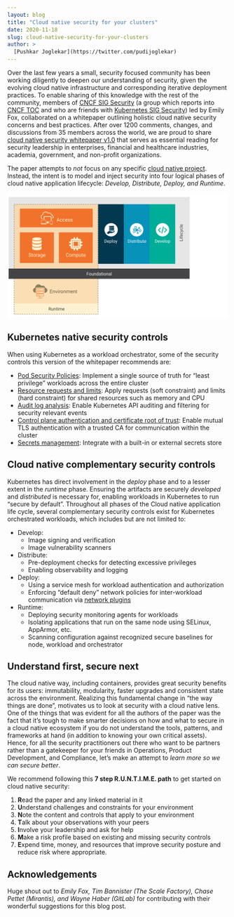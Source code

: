 ```yaml
---
layout: blog
title: "Cloud native security for your clusters"
date: 2020-11-18
slug: cloud-native-security-for-your-clusters
author: >
  [Pushkar Joglekar](https://twitter.com/pudijoglekar)
---
```


Over the last few years a small, security focused community has been working diligently to deepen our understanding of security, given the evolving cloud native infrastructure and corresponding iterative deployment practices. To enable sharing of this knowledge with the rest of the community, members of [CNCF SIG Security](https://github.com/cncf/sig-security) (a group which reports into [CNCF TOC](https://github.com/cncf/toc#sigs) and who are friends with [Kubernetes SIG Security](https://github.com/kubernetes/community/tree/master/sig-security)) led by Emily Fox, collaborated on a whitepaper outlining holistic cloud native security concerns and best practices. After over 1200 comments, changes, and discussions from 35 members across the world, we are proud to share [cloud native security whitepaper v1.0](https://www.cncf.io/blog/2020/11/18/announcing-the-cloud-native-security-white-paper) that serves as essential reading for security leadership in enterprises, financial and healthcare industries, academia, government, and non-profit organizations.

The paper attempts to _not_ focus on any specific [cloud native project](https://www.cncf.io/projects/). Instead, the intent is to model and inject security into four logical phases of cloud native application lifecycle: _Develop, Distribute, Deploy, and Runtime_.

<img alt="Cloud native application lifecycle phases"
     src="cloud-native-app-lifecycle-phases.svg"
     style="width:60em;max-width:100%;">


## Kubernetes native security controls
When using Kubernetes as a workload orchestrator, some of the security controls this version of the whitepaper recommends are:
* [Pod Security Policies](/docs/concepts/security/pod-security-policy/): Implement a single source of truth for “least privilege” workloads across the entire cluster
* [Resource requests and limits](/docs/concepts/configuration/manage-resources-containers/#requests-and-limits): Apply requests (soft constraint) and limits (hard constraint) for shared resources such as memory and CPU
* [Audit log analysis](/docs/tasks/debug/debug-cluster/audit/): Enable Kubernetes API auditing and filtering for security relevant events
* [Control plane authentication and certificate root of trust](/docs/concepts/architecture/control-plane-node-communication/): Enable mutual TLS authentication with a trusted CA for communication within the cluster
* [Secrets management](/docs/concepts/configuration/secret/): Integrate with a built-in or external secrets store

## Cloud native complementary security controls

Kubernetes has direct involvement in the _deploy_ phase and to a lesser extent in the _runtime_ phase. Ensuring the artifacts are securely _developed_ and _distributed_ is necessary for, enabling workloads in Kubernetes to run “secure by default”. Throughout all phases of the Cloud native application life cycle, several complementary security controls exist for Kubernetes orchestrated workloads, which includes but are not limited to:
* Develop:
  - Image signing and verification
  - Image vulnerability scanners
* Distribute:
  - Pre-deployment checks for detecting excessive privileges
  - Enabling observability and logging
* Deploy:
  - Using a service mesh for workload authentication and authorization
  - Enforcing “default deny” network policies for inter-workload communication via [network plugins](/docs/concepts/extend-kubernetes/compute-storage-net/network-plugins/)
* Runtime:
  - Deploying security monitoring agents for workloads
  - Isolating applications that run on the same node using SELinux, AppArmor, etc.
  - Scanning configuration against recognized secure baselines for node, workload and orchestrator

## Understand first, secure next
The cloud native way, including containers, provides great security benefits for its users: immutability, modularity, faster upgrades and consistent state across the environment. Realizing this fundamental change in “the way things are done”, motivates us to look at security with a cloud native lens. One of the things that was evident for all the authors of the paper was the fact that it’s tough to make smarter decisions on how and what to secure in a cloud native ecosystem if you do not understand the tools, patterns, and frameworks at hand (in addition to knowing your own critical assets). Hence, for all the security practitioners out there who want to be partners rather than a gatekeeper for your friends in Operations, Product Development, and Compliance, let’s make an attempt to _learn more so we can secure better_.

We recommend following this **7 step R.U.N.T.I.M.E. path** to get started on cloud native security:
1. <b>R</b>ead the paper and any linked material in it
2. <b>U</b>nderstand challenges and constraints for your environment
3. <b>N</b>ote the content and controls that apply to your environment
4. <b>T</b>alk about your observations with your peers
5. <b>I</b>nvolve your leadership and ask for help
6. <b>M</b>ake a risk profile based on existing and missing security controls
7. <b>E</b>xpend time, money, and resources that improve security posture and reduce risk where appropriate.

## Acknowledgements
Huge shout out to _Emily Fox, Tim Bannister (The Scale Factory), Chase Pettet (Mirantis), and Wayne Haber (GitLab)_ for contributing with their wonderful suggestions for this blog post.
